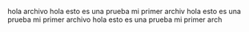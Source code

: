 hola archivo
hola esto es una prueba mi primer archiv
hola esto es una prueba mi primer archivo
hola esto es una prueba mi primer arch
